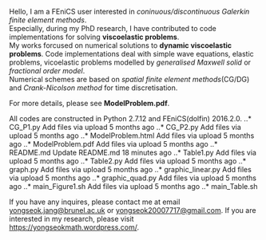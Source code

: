 Hello, I am a FEniCS user interested in *coninuous/discontinuous Galerkin finite element methods*.  
Especially, during my PhD research, I have contributed to code implementations for solving **viscoelastic problems**.  
My works forcused on numerical solutions to **dynamic viscoelastic problems**. 
Code implementations deal with simple wave equations, elastic problems, vicoelastic problems modelled by *generalised Maxwell solid* or *fractional order model*.  
Numerical schemes are based on *spatial finite element methods*(CG/DG) and *Crank-Nicolson method* for time discretisation.

For more details, please see **ModelProblem.pdf**.


All codes are constructed in Python 2.7.12 and FEniCS(dolfin) 2016.2.0.
..* CG_P1.py	Add files via upload	5 months ago
..* CG_P2.py	Add files via upload	5 months ago
..* ModelProblem.html	Add files via upload	5 months ago
..* ModelProblem.pdf	Add files via upload	5 months ago
..* README.md	Update README.md	18 minutes ago
..* Table1.py	Add files via upload	5 months ago
..* Table2.py	Add files via upload	5 months ago
..* graph.py	Add files via upload	5 months ago
..* graphic_linear.py	Add files via upload	5 months ago
..* graphic_quad.py	Add files via upload	5 months ago
..* main_Figure1.sh	Add files via upload	5 months ago
..* main_Table.sh


If you have any inquires, please contact me at email yongseok.jang@brunel.ac.uk or yongseok20007717@gmail.com.
If you are interested in my research, please visit https://yongseokmath.wordpress.com/.
